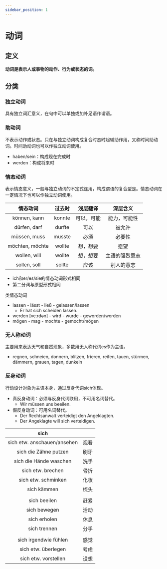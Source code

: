 ```yaml
---
sidebar_position: 1
---
```


# 动词

## 定义

**动词是表示人或事物的动作、行为或状态的词。**

## 分类

### 独立动词

具有独立词汇意义，在句中可以单独或加补足语作谓语。

### 助动词

不表示动作或状态。只在与独立动词构成复合时态时起辅助作用，又称时间助动词。时间助动词也可以作独立动词使用。

* haben/sein：构成现在完成时
* werden：构成将来时

### 情态动词

表示情态意义，一般与独立动词的不定式连用，构成谓语的复合型是。情态动词在一定情况下也可以作独立动词使用。

|    情态动词     | 过去时 |  浅层翻译  |    深层含义    |
| :-------------: | :----: | :--------: | :------------: |
|  können, kann   | konnte | 可以，可能 |  能力，可能性  |
|  dürfen, darf   | durfte |    可以    |     被允许     |
|  müssen, muss   | musste |    必须    |     必要性     |
| möchten, möchte | wollte |  想，想要  |      愿望      |
|  wollen, will   | wollte |  想，想要  | 主语的强烈意志 |
|  sollen, soll   | sollte |    应该    |   别人的意志   |

* ich和er/es/sie的情态动词形式相同
* 第二分词与原型形式相同

类情态动词

* lassen - lässt - ließ -  gelassen/lassen
  * Er hat sich scheiden lassen.
* werden [veːrdən] - wird - wurde - geworden/worden
* mögen - mag - mochte - gemocht/mögen

### 无人称动词

主要用来表达天气和自然现象，多数用无人称代词es作为主语。

* regnen, schneien, donnern, blitzen, frieren, reifen, tauen, stürmen, dämmern, grauen, tagen, dunkeln

### 反身动词

行动设计对象为主语本身，通过反身代词sich体现。

* 真反身动词：必须与反身代词联用，不可用名词替代。
  * Wir müssen uns beeilen.
* 假反身动词：可用名词替代。
  * Der Rechtsanwalt verteidigt den Angeklagten.
  * Der Angeklagte will sich verteidigen.

|            sich             |      |
| :-------------------------: | :--: |
| sich etw. anschauen/ansehen | 观看 |
|    sich die Zähne putzen    | 刷牙 |
|   sich die Hände waschen    | 洗手 |
|      sich etw. brechen      | 骨折 |
|     sich etw. schminken     | 化妆 |
|         sich kämmen         | 梳头 |
|                             |      |
|        sich beeilen         | 赶紧 |
|        sich bewegen         | 活动 |
|        sich erholen         | 休息 |
|        sich trennen         | 分手 |
|                             |      |
|    sich irgendwie fühlen    | 感觉 |
|     sich etw. überlegen     | 考虑 |
|    sich etw. vorstellen     | 设想 |

